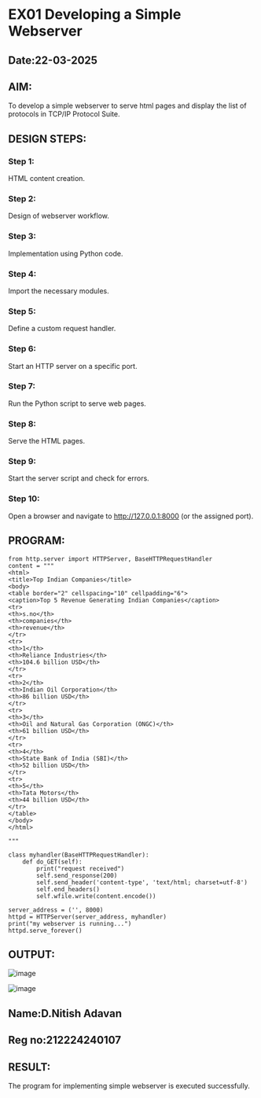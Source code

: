 # EX01 Developing a Simple Webserver
## Date:22-03-2025

## AIM:
To develop a simple webserver to serve html pages and display the list of protocols in TCP/IP Protocol Suite.

## DESIGN STEPS:
### Step 1: 
HTML content creation.

### Step 2:
Design of webserver workflow.

### Step 3:
Implementation using Python code.

### Step 4:
Import the necessary modules.

### Step 5:
Define a custom request handler.

### Step 6:
Start an HTTP server on a specific port.

### Step 7:
Run the Python script to serve web pages.

### Step 8:
Serve the HTML pages.

### Step 9:
Start the server script and check for errors.

### Step 10:
Open a browser and navigate to http://127.0.0.1:8000 (or the assigned port).

## PROGRAM:
```
from http.server import HTTPServer, BaseHTTPRequestHandler
content = """
<html>
<title>Top Indian Companies</title>
<body>
<table border="2" cellspacing="10" cellpadding="6">
<caption>Top 5 Revenue Generating Indian Companies</caption>
<tr>
<th>s.no</th>
<th>companies</th>
<th>revenue</th>
</tr>
<tr>
<th>1</th>
<th>Reliance Industries</th>
<th>104.6 billion USD</th>
</tr>
<tr>
<th>2</th>
<th>Indian Oil Corporation</th>
<th>86 billion USD</th>
</tr>
<tr>
<th>3</th>
<th>Oil and Natural Gas Corporation (ONGC)</th>
<th>61 billion USD</th>
</tr>
<tr>
<th>4</th>
<th>State Bank of India (SBI)</th>
<th>52 billion USD</th>
</tr>
<tr>
<th>5</th>
<th>Tata Motors</th>
<th>44 billion USD</th>
</tr>
</table>
</body>
</html>

"""

class myhandler(BaseHTTPRequestHandler):
    def do_GET(self):
        print("request received")
        self.send_response(200)
        self.send_header('content-type', 'text/html; charset=utf-8')
        self.end_headers()
        self.wfile.write(content.encode())

server_address = ('', 8000)
httpd = HTTPServer(server_address, myhandler)
print("my webserver is running...")
httpd.serve_forever()
```

## OUTPUT:
![image](https://github.com/user-attachments/assets/204604a5-d3fa-46da-8d5e-258d36a28b26)

![image](https://github.com/user-attachments/assets/038ffae5-a06a-4e83-88e7-5bddbc9285ce)

## Name:D.Nitish Adavan

## Reg no:212224240107

## RESULT:
The program for implementing simple webserver is executed successfully.
